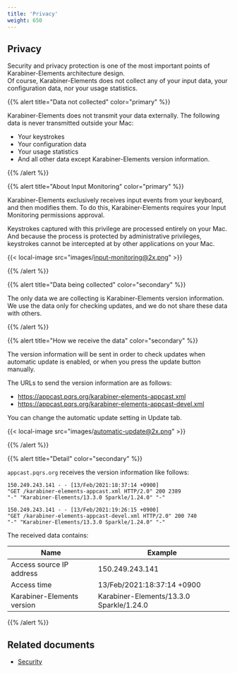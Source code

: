 ```yaml
---
title: 'Privacy'
weight: 650
---
```


## Privacy

Security and privacy protection is one of the most important points of Karabiner-Elements architecture design.<br />
Of course, Karabiner-Elements does not collect any of your input data, your configuration data, nor your usage statistics.

{{% alert title="Data not collected" color="primary" %}}

Karabiner-Elements does not transmit your data externally. The following data is never transmitted outside your Mac:

-   Your keystrokes
-   Your configuration data
-   Your usage statistics
-   And all other data except Karabiner-Elements version information.

{{% /alert %}}

{{% alert title="About Input Monitoring" color="primary" %}}

Karabiner-Elements exclusively receives input events from your keyboard, and then modifies them.
To do this, Karabiner-Elements requires your Input Monitoring permissions approval.

Keystrokes captured with this privilege are processed entirely on your Mac.
And because the process is protected by administrative privileges, keystrokes cannot be intercepted at by other applications on your Mac.

{{< local-image src="images/input-monitoring@2x.png" >}}

{{% /alert %}}

{{% alert title="Data being collected" color="secondary" %}}

The only data we are collecting is Karabiner-Elements version information.<br />
We use the data only for checking updates, and we do not share these data with others.

{{% /alert %}}

{{% alert title="How we receive the data" color="secondary" %}}

The version information will be sent in order to check updates when automatic update is enabled, or when you press the update button manually.

The URLs to send the version information are as follows:

-   <https://appcast.pqrs.org/karabiner-elements-appcast.xml>
-   <https://appcast.pqrs.org/karabiner-elements-appcast-devel.xml>

You can change the automatic update setting in Update tab.

{{< local-image src="images/automatic-update@2x.png" >}}

{{% /alert %}}

{{% alert title="Detail" color="secondary" %}}

`appcast.pqrs.org` receives the version information like follows:

```text
150.249.243.141 - - [13/Feb/2021:18:37:14 +0900]
"GET /karabiner-elements-appcast.xml HTTP/2.0" 200 2389
"-" "Karabiner-Elements/13.3.0 Sparkle/1.24.0" "-"
```

```text
150.249.243.141 - - [13/Feb/2021:19:26:15 +0900]
"GET /karabiner-elements-appcast-devel.xml HTTP/2.0" 200 740
"-" "Karabiner-Elements/13.3.0 Sparkle/1.24.0" "-"
```

The received data contains:

| Name                       | Example                                  |
| -------------------------- | ---------------------------------------- |
| Access source IP address   | 150.249.243.141                          |
| Access time                | 13/Feb/2021:18:37:14 +0900               |
| Karabiner-Elements version | Karabiner-Elements/13.3.0 Sparkle/1.24.0 |

{{% /alert %}}

## Related documents

-   [Security](../help/advanced-topics/security)
